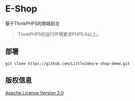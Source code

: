 
E-Shop
===============
基于ThinkPHP5的商城前台
    
> ThinkPHP5的运行环境要求PHP5.6以上。

## 部署
```` shell
git clone https://github.com/LittleJake/e-shop-demo.git
````

## 版权信息
 [Apache License Version 2.0](LICENSE)
